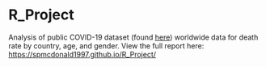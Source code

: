 # R_Project

Analysis of public COVID-19 dataset (found [here](https://www.kaggle.com/datasets/sudalairajkumar/novel-corona-virus-2019-dataset/versions/25?resource=download)) worldwide data for death rate by country, age, and gender. View the full report here: https://spmcdonald1997.github.io/R_Project/

